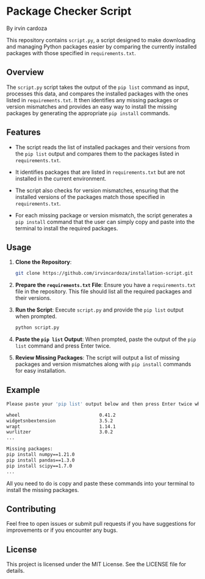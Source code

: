 # Package Checker Script
By irvin cardoza

This repository contains `script.py`, a script designed to make downloading and managing Python packages easier by comparing the currently installed packages with those specified in `requirements.txt`.

## Overview

The `script.py` script takes the output of the `pip list` command as input, processes this data, and compares the installed packages with the ones listed in `requirements.txt`. It then identifies any missing packages or version mismatches and provides an easy way to install the missing packages by generating the appropriate `pip install` commands.

## Features

- The script reads the list of installed packages and their versions from the `pip list` output and compares them to the packages listed in `requirements.txt`.
  
- It identifies packages that are listed in `requirements.txt` but are not installed in the current environment.
  
- The script also checks for version mismatches, ensuring that the installed versions of the packages match those specified in `requirements.txt`.
  
- For each missing package or version mismatch, the script generates a `pip install` command that the user can simply copy and paste into the terminal to install the required packages.

## Usage

1. **Clone the Repository**:
    ```bash
    git clone https://github.com/irvincardoza/installation-script.git
   
    ```

2. **Prepare the `requirements.txt` File**:
    Ensure you have a `requirements.txt` file in the repository. This file should list all the required packages and their versions.

3. **Run the Script**:
    Execute `script.py` and provide the `pip list` output when prompted.
    ```bash
    python script.py
    ```

4. **Paste the `pip list` Output**:
    When prompted, paste the output of the `pip list` command and press Enter twice.

5. **Review Missing Packages**:
    The script will output a list of missing packages and version mismatches along with `pip install` commands for easy installation.

## Example

```bash
Please paste your 'pip list' output below and then press Enter twice when done:

wheel                             0.41.2
widgetsnbextension                3.5.2
wrapt                             1.14.1
wurlitzer                         3.0.2
...

Missing packages:
pip install numpy==1.21.0
pip install pandas==1.3.0
pip install scipy==1.7.0
...
```
All you need to do is copy and paste these commands into your terminal to install the missing packages.

## Contributing

Feel free to open issues or submit pull requests if you have suggestions for improvements or if you encounter any bugs.

## License

This project is licensed under the MIT License. See the LICENSE file for details.
